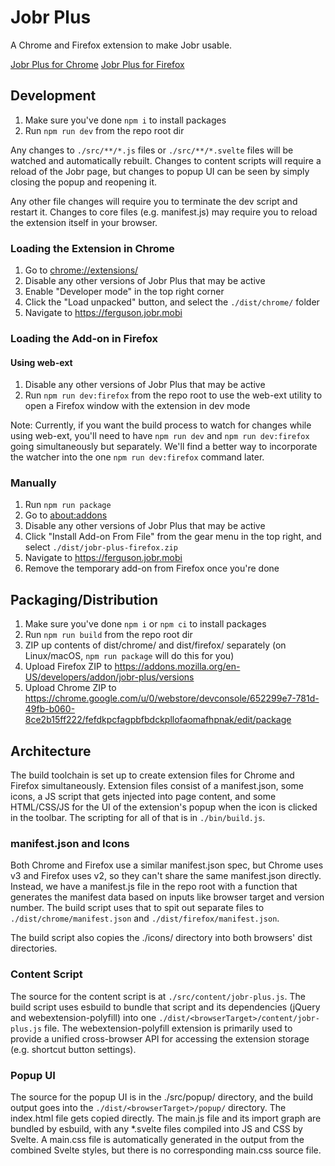 # Jobr Plus

A Chrome and Firefox extension to make Jobr usable.

[Jobr Plus for Chrome](https://chrome.google.com/webstore/detail/jobr-plus/fefdkpcfagpbfbdckpllofaomafhpnak?hl=en&authuser=0)
[Jobr Plus for Firefox](https://addons.mozilla.org/en-US/firefox/addon/jobr-plus/)

## Development

1. Make sure you've done `npm i` to install packages
2. Run `npm run dev` from the repo root dir

Any changes to `./src/**/*.js` files or `./src/**/*.svelte` files will be watched and automatically rebuilt. Changes to content scripts will require a reload of the Jobr page, but changes to popup UI can be seen by simply closing the popup and reopening it.

Any other file changes will require you to terminate the dev script and restart it. Changes to core files (e.g. manifest.js) may require you to reload the extension itself in your browser.

### Loading the Extension in Chrome

1. Go to [chrome://extensions/](chrome://extensions/)
2. Disable any other versions of Jobr Plus that may be active
3. Enable "Developer mode" in the top right corner
4. Click the "Load unpacked" button, and select the `./dist/chrome/` folder
5. Navigate to https://ferguson.jobr.mobi

### Loading the Add-on in Firefox
#### Using web-ext

1. Disable any other versions of Jobr Plus that may be active
2. Run `npm run dev:firefox` from the repo root to use the web-ext utility to open a Firefox window with the extension in dev mode

Note: Currently, if you want the build process to watch for changes while using web-ext, you'll need to have `npm run dev` and `npm run dev:firefox` going simultaneously but separately. We'll find a better way to incorporate the watcher into the one `npm run dev:firefox` command later.

### Manually

1. Run `npm run package`
2. Go to [about:addons](about:addons)
3. Disable any other versions of Jobr Plus that may be active
4. Click "Install Add-on From File" from the gear menu in the top right, and select `./dist/jobr-plus-firefox.zip`
5. Navigate to https://ferguson.jobr.mobi
6. Remove the temporary add-on from Firefox once you're done


## Packaging/Distribution

1. Make sure you've done `npm i` or `npm ci` to install packages
2. Run `npm run build` from the repo root dir
3. ZIP up contents of dist/chrome/ and dist/firefox/ separately (on Linux/macOS, `npm run package` will do this for you)
4. Upload Firefox ZIP to https://addons.mozilla.org/en-US/developers/addon/jobr-plus/versions
5. Upload Chrome ZIP to https://chrome.google.com/u/0/webstore/devconsole/652299e7-781d-49fb-b060-8ce2b15ff222/fefdkpcfagpbfbdckpllofaomafhpnak/edit/package

## Architecture

The build toolchain is set up to create extension files for Chrome and Firefox simultaneously. Extension files consist of a manifest.json, some icons, a JS script that gets injected into page content, and some HTML/CSS/JS for the UI of the extension's popup when the icon is clicked in the toolbar. The scripting for all of that is in `./bin/build.js`.

### manifest.json and Icons

Both Chrome and Firefox use a similar manifest.json spec, but Chrome uses v3 and Firefox uses v2, so they can't share the same manifest.json directly. Instead, we have a manifest.js file in the repo root with a function that generates the manifest data based on inputs like browser target and version number. The build script uses that to spit out separate files to `./dist/chrome/manifest.json` and `./dist/firefox/manifest.json`.

The build script also copies the ./icons/ directory into both browsers' dist directories.

### Content Script

The source for the content script is at `./src/content/jobr-plus.js`. The build script uses esbuild to bundle that script and its dependencies (jQuery and webextension-polyfill) into one `./dist/<browserTarget>/content/jobr-plus.js` file. The webextension-polyfill extension is primarily used to provide a unified cross-browser API for accessing the extension storage (e.g. shortcut button settings).

### Popup UI

The source for the popup UI is in the ./src/popup/ directory, and the build output goes into the `./dist/<browserTarget>/popup/` directory. The index.html file gets copied directly. The main.js file and its import graph are bundled by esbuild, with any *.svelte files compiled into JS and CSS by Svelte. A main.css file is automatically generated in the output from the combined Svelte styles, but there is no corresponding main.css source file.
